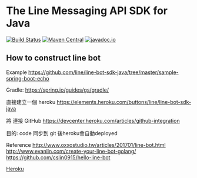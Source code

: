 # The Line Messaging API SDK for Java

[![Build Status](https://travis-ci.org/line/line-bot-sdk-java.svg?branch=master)](https://travis-ci.org/line/line-bot-sdk-java)
[![Maven Central](https://maven-badges.herokuapp.com/maven-central/com.linecorp.bot/line-bot-model/badge.svg)](https://maven-badges.herokuapp.com/maven-central/com.linecorp.bot/line-bot-model)
[![javadoc.io](https://javadocio-badges.herokuapp.com/com.linecorp.bot/line-bot-model/badge.svg)](https://javadocio-badges.herokuapp.com/com.linecorp.bot/line-bot-model)


## How to construct line bot 

Example
https://github.com/line/line-bot-sdk-java/tree/master/sample-spring-boot-echo

Gradle: 
https://spring.io/guides/gs/gradle/
 
直接建立一個 heroku
https://elements.heroku.com/buttons/line/line-bot-sdk-java
 
將 連接 GitHub
https://devcenter.heroku.com/articles/github-integration
 
目的: code 同步到 git 後heroku會自動deployed
 
 
Reference
http://www.oxxostudio.tw/articles/201701/line-bot.html
http://www.evanlin.com/create-your-line-bot-golang/
https://github.com/cslin0915/hello-line-bot


[Heroku](https://dashboard.heroku.com)



